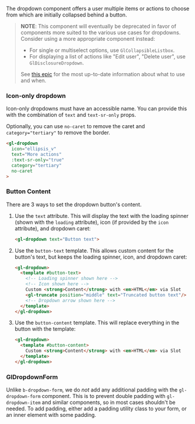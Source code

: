The dropdown component offers a user multiple items or actions to choose from which are initially
collapsed behind a button.

> **NOTE**: This component will eventually be deprecated in favor of components
> more suited to the various use cases for dropdowns. Consider using a more
> appropriate component instead:
>
> - For single or multiselect options, use `GlCollapsibleListbox`.
> - For displaying a list of actions like "Edit user", "Delete user", use `GlDisclosureDropdown`.
>
> See [this epic](https://gitlab.com/groups/gitlab-org/-/epics/1059) for the
> most up-to-date information about what to use and when.

### Icon-only dropdown

Icon-only dropdowns must have an accessible name.
You can provide this with the combination of `text` and `text-sr-only` props.

Optionally, you can use `no-caret` to remove the caret and `category="tertiary"` to remove the border.

```html
<gl-dropdown
  icon="ellipsis_v"
  text="More actions"
  :text-sr-only="true"
  category="tertiary"
  no-caret
>
```

### Button Content

There are 3 ways to set the dropdown button's content.

1. Use the `text` attribute. This will display the text with the loading spinner (shown with the
`loading` attribute), icon (if provided by the `icon` attribute), and dropdown caret:

    ```html
    <gl-dropdown text="Button text">
    ```

1. Use the `button-text` template. This allows custom content for the button's text, but keeps the
loading spinner, icon, and dropdown caret:

    ```html
    <gl-dropdown>
      <template #button-text>
        <!-- Loading spinner shown here -->
        <!-- Icon shown here -->
        Custom <strong>Content</strong> with <em>HTML</em> via Slot
        <gl-truncate position="middle" text="Truncated button text"/>
        <!-- Dropdown arrow shown here -->
      </template>
    </gl-dropdown>
    ```

1. Use the `button-content` template. This will replace everything in the button with the template:

    ```html
    <gl-dropdown>
      <template #button-content>
        Custom <strong>Content</strong> with <em>HTML</em> via Slot
      </template>
    </gl-dropdown>
    ```

### GlDropdownForm

Unlike `b-dropdown-form`, we do _not_ add any additional padding with the `gl-dropdown-form` component.
This is to prevent double padding with `gl-dropdown-item` and similar components, so in most cases
shouldn't be needed. To add padding, either add a padding utility class to your form, or an inner
element with some padding.
